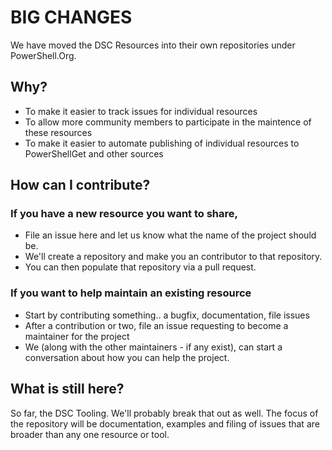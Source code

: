 # BIG CHANGES

We have moved the DSC Resources into their own repositories under PowerShell.Org.

## Why?
* To make it easier to track issues for individual resources
* To allow more community members to participate in the maintence of these resources
* To make it easier to automate publishing of individual resources to PowerShellGet and other sources

## How can I contribute?

### If you have a new resource you want to share, 
* File an issue here and let us know what the name of the project should be.  
* We'll create a repository and make you an contributor to that repository.  
* You can then populate that repository via a pull request.

### If you want to help maintain an existing resource
* Start by contributing something.. a bugfix, documentation, file issues
* After a contribution or two, file an issue requesting to become a maintainer for the project
* We (along with the other maintainers - if any exist), can start a conversation about how you can help the project.

## What is still here?
So far, the DSC Tooling.  We'll probably break that out as well.  The focus of the repository will be documentation, examples and filing of issues that are broader than any one resource or tool.